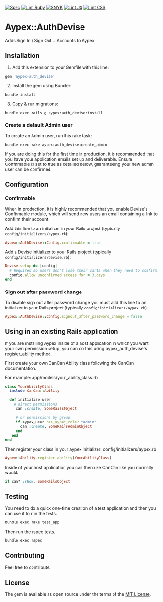 [![Spec](https://github.com/aypex-io/aypex-auth_devise/actions/workflows/ci.yml/badge.svg)](https://github.com/aypex-io/aypex-auth_devise/actions/workflows/ci.yml)
[![Lint Ruby](https://github.com/aypex-io/aypex-auth_devise/actions/workflows/standard_rb.yml/badge.svg)](https://github.com/aypex-io/aypex-auth_devise/actions/workflows/standard_rb.yml)
[![SNYK](https://github.com/aypex-io/aypex-auth_devise/actions/workflows/snyk.yml/badge.svg)](https://github.com/aypex-io/aypex-auth_devise/actions/workflows/snyk.yml)
[![Lint JS](https://github.com/aypex-io/aypex-auth_devise/actions/workflows/standard_js.yml/badge.svg)](https://github.com/aypex-io/aypex-auth_devise/actions/workflows/standard_js.yml)
[![Lint CSS](https://github.com/aypex-io/aypex-auth_devise/actions/workflows/stylelint.yml/badge.svg)](https://github.com/aypex-io/aypex-auth_devise/actions/workflows/stylelint.yml)

# Aypex::AuthDevise
Adds Sign In / Sign Out + Accounts to Aypex

## Installation

1. Add this extension to your Gemfile with this line:

```ruby
gem 'aypex-auth_devise'
```

2. Install the gem using Bundler:
```bash
bundle install
```

3. Copy & run migrations:
```bash
bundle exec rails g aypex:auth_devise:install
```

### Create a default Admin user

To create an Admin user, run this rake task:

```bash
bundle exec rake aypex:auth_devise:create_admin
```
If you are doing this for the first time in production, it is recommended that you have your application emails set up and deliverable. Ensure Confirmable is set to true as detailed below, guaranteeing your new admin user can be confirmed.


## Configuration

### Confirmable

When in production, it is highly recommended that you enable Devise's Confirmable module, which will send new users an email containing a link to confirm their account.

Add this line to an initializer in your Rails project (typically `config/initializers/aypex.rb`):
```ruby
Aypex::AuthDevise::Config.confirmable = true
```

Add a Devise initializer to your Rails project (typically `config/initializers/devise.rb`):
```ruby
Devise.setup do |config|
  # Required so users don't lose their carts when they need to confirm.
  config.allow_unconfirmed_access_for = 3.days
end
```

### Sign out after password change

To disable sign out after password change you must add this line to an initializer in your Rails project (typically `config/initializers/aypex.rb`):

```ruby
Aypex::AuthDevise::Config.signout_after_password_change = false
```

## Using in an existing Rails application

If you are installing Aypex inside of a host application in which you want your own permission setup, you can do this using aypex_auth_devise's register_ability method.

First create your own CanCan Ability class following the CanCan documentation.

For example: app/models/your_ability_class.rb

```ruby
class YourAbilityClass
  include CanCan::Ability

  def initialize user
    # direct permissions
     can :create, SomeRailsObject

     # or permissions by group
     if aypex_user.has_aypex_role? "admin"
       can :create, SomeRailsAdminObject
     end
   end
end
```

Then register your class in your aypex initializer: config/initializers/aypex.rb
```ruby
Aypex::Ability.register_ability(YourAbilityClass)
```

Inside of your host application you can then use CanCan like you normally would.
```ruby
if can? :show, SomeRailsObject
```

## Testing

You need to do a quick one-time creation of a test application and then you can use it to run the tests.
```bash
bundle exec rake test_app
```

Then run the rspec tests.
```bash
bundle exec rspec
```

## Contributing
Feel free to contribute.

## License
The gem is available as open source under the terms of the [MIT License](https://opensource.org/licenses/MIT).
